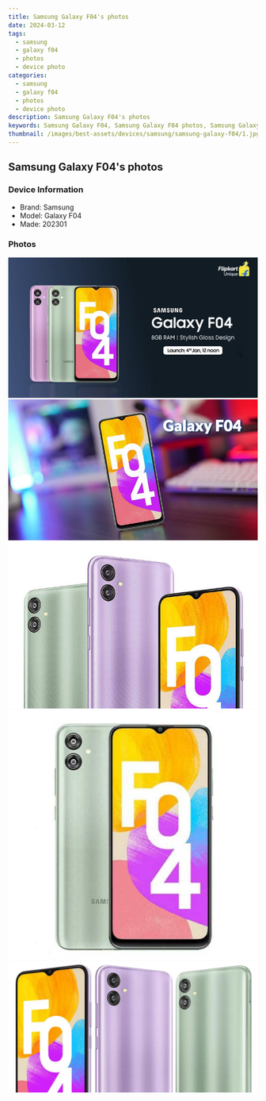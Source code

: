 ```yaml
---
title: Samsung Galaxy F04's photos
date: 2024-03-12
tags: 
  - samsung
  - galaxy f04
  - photos
  - device photo
categories: 
  - samsung
  - galaxy f04
  - photos
  - device photo
description: Samsung Galaxy F04's photos
keywords: Samsung Galaxy F04, Samsung Galaxy F04 photos, Samsung Galaxy F04 device photo
thumbnail: /images/best-assets/devices/samsung/samsung-galaxy-f04/1.jpg
---
```


## Samsung Galaxy F04's photos

### Device Information

- Brand: Samsung
- Model: Galaxy F04
- Made: 202301

### Photos

![/images/best-assets/devices/samsung/samsung-galaxy-f04/1.jpg](/images/best-assets/devices/samsung/samsung-galaxy-f04/1.jpg)
![/images/best-assets/devices/samsung/samsung-galaxy-f04/2.jpg](/images/best-assets/devices/samsung/samsung-galaxy-f04/2.jpg)
![/images/best-assets/devices/samsung/samsung-galaxy-f04/3.jpg](/images/best-assets/devices/samsung/samsung-galaxy-f04/3.jpg)
![/images/best-assets/devices/samsung/samsung-galaxy-f04/4.jpg](/images/best-assets/devices/samsung/samsung-galaxy-f04/4.jpg)
![/images/best-assets/devices/samsung/samsung-galaxy-f04/5.jpg](/images/best-assets/devices/samsung/samsung-galaxy-f04/5.jpg)
